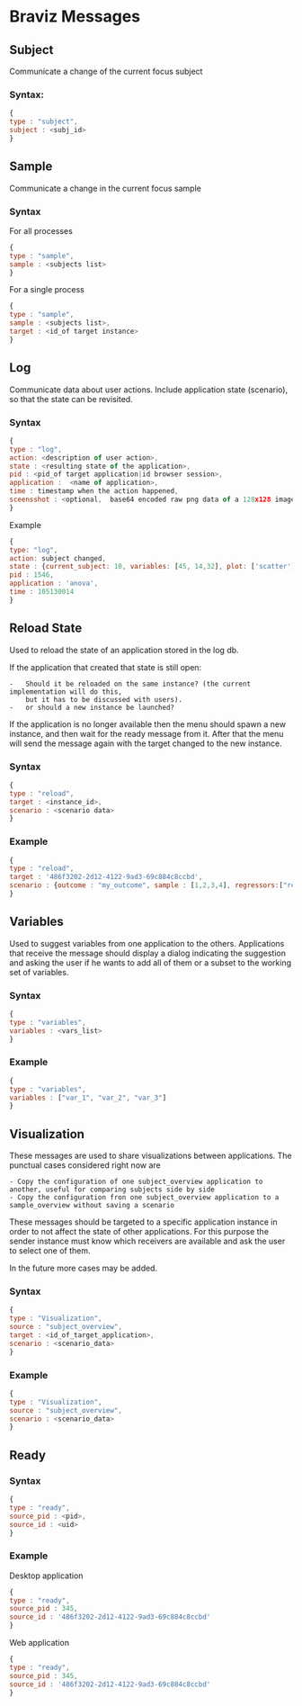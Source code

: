 # Braviz Messages

## Subject

Communicate a change of the current focus subject

### Syntax:

```javascript
{
type : "subject",
subject : <subj_id>
}
```

## Sample

Communicate a change in the current focus sample

### Syntax

For all processes
```javascript
{
type : "sample",
sample : <subjects list>
}
```

For a single process
```javascript
{
type : "sample",
sample : <subjects list>,
target : <id_of target instance>
}
```

## Log

Communicate data about user actions. Include application state (scenario), so that the state can be revisited.

### Syntax

```javascript
{
type : "log",
action: <description of user action>,
state : <resulting state of the application>,
pid : <pid_of target application|id browser session>,
application :  <name of application>,
time : timestamp when the action happened,
sceensshot : <optional,  base64 encoded raw png data of a 128x128 image>
}
```

Example

```javascript
{
type: "log",
action: subject changed,
state : {current_subject: 10, variables: [45, 14,32], plot: ['scatter']},
pid : 1546,
application : 'anova',
time : 105130014
}
```

## Reload State

Used to reload the state of an application stored in the log db. 

If the application that created that state is still open:

    -   Should it be reloaded on the same instance? (the current implementation will do this,
        but it has to be discussed with users).
    -   or should a new instance be launched?
    
If the application is no longer available then the menu should spawn a new instance, and then wait for the ready message
from it. After that the menu will send the message again with the target changed to the new instance.

### Syntax

```javascript
{
type : "reload",
target : <instance_id>,
scenario : <scenario data>
}
```

### Example

```javascript
{
type : "reload",
target : '486f3202-2d12-4122-9ad3-69c884c8ccbd',
scenario : {outcome : "my_outcome", sample : [1,2,3,4], regressors:["reg_1". "reg_2"]}
}
```

## Variables

Used to suggest variables from one application to the others. Applications that receive the message
should display a dialog indicating the suggestion and asking the user if he wants to add all of them 
or a subset to the working set of variables.

### Syntax

```javascript
{
type : "variables",
variables : <vars_list>
}
```


### Example

```javascript
{
type : "variables",
variables : ["var_1", "var_2", "var_3"]
}
```

## Visualization

These messages are used to share visualizations between applications. The punctual cases considered right now are

    - Copy the configuration of one subject_overview application to another, useful for comparing subjects side by side
    - Copy the configuration fron one subject_overview application to a sample_overview without saving a scenario

These messages should be targeted to a specific application instance in order to not affect the state of other applications.
For this purpose the sender instance must know which receivers are available and ask the user to select one of them. 

In the future more cases may be added.

### Syntax

```javascript
{
type : "Visualization",
source : "subject_overview",
target : <id_of_target_application>,
scenario : <scenario_data>
}
```

### Example

```javascript
{
type : "Visualization",
source : "subject_overview",
scenario : <scenario_data>
}
```

## Ready

### Syntax

```javascript
{
type : "ready",
source_pid : <pid>,
source_id : <uid>
}
```

### Example

Desktop application

```javascript
{
type : "ready",
source_pid : 345,
source_id : '486f3202-2d12-4122-9ad3-69c884c8ccbd'
}
```

Web application

```javascript
{
type : "ready",
source_pid : 345,
source_id : '486f3202-2d12-4122-9ad3-69c884c8ccbd'
}
```